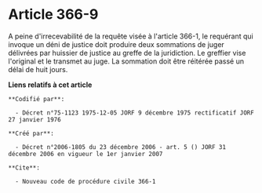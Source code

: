 # Article 366-9

A peine d'irrecevabilité de la requête visée à l'article 366-1, le requérant qui invoque un déni de justice doit produire
deux sommations de juger délivrées par huissier de justice au greffe de la juridiction. Le greffier vise l'original et le
transmet au juge. La sommation doit être réitérée passé un délai de huit jours.

**Liens relatifs à cet article**

	**Codifié par**:

	  - Décret n°75-1123 1975-12-05 JORF 9 décembre 1975 rectificatif JORF 27 janvier 1976

	**Créé par**:

	  - Décret n°2006-1805 du 23 décembre 2006 - art. 5 () JORF 31 décembre 2006 en vigueur le 1er janvier 2007

	**Cite**:

	  - Nouveau code de procédure civile 366-1
